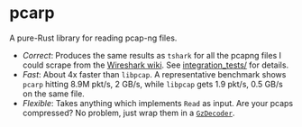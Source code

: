 # pcarp

A pure-Rust library for reading pcap-ng files.

* _Correct_:  Produces the same results as `tshark` for all the pcapng files I
  could scrape from the [Wireshark wiki][1].  See [integration_tests/][3] for
  details.
* _Fast_:  About 4x faster than `libpcap`.  A representative benchmark shows
  `pcarp` hitting 8.9M pkt/s, 2 GB/s, while `libpcap` gets 1.9 pkt/s, 0.5 GB/s
  on the same file.
* _Flexible_:  Takes anything which implements `Read` as input.  Are your pcaps
  compressed?  No problem, just wrap them in a [`GzDecoder`][2].

[1]: https://wiki.wireshark.org/SampleCaptures
[2]: https://docs.rs/flate2/*/flate2/read/struct.GzDecoder.html
[3]: integration_tests/
